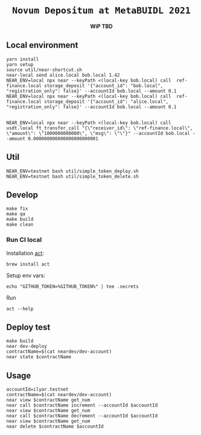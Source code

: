 <div align="center">
  <h1><code>Novum Depositum at MetaBUIDL 2021</code></h1>
  <p>
    <strong>WiP TBD</strong>
  </p>
</div>

## Local environment

```shell
yarn install
yarn setup
source util/near-shortcut.sh
near-local send alice.local bob.local 1.42
NEAR_ENV=local npx near --keyPath <(local-key bob.local) call  ref-finance.local storage_deposit '{"account_id": "bob.local", "registration_only": false}' --accountId bob.local --amount 0.1
NEAR_ENV=local npx near --keyPath <(local-key bob.local) call  ref-finance.local storage_deposit '{"account_id": "alice.local", "registration_only": false}' --accountId bob.local --amount 0.1


NEAR_ENV=local npx near --keyPath <(local-key bob.local) call usdt.local ft_transfer_call "{\"receiver_id\": \"ref-finance.local\", \"amount\": \"1000000000000\", \"msg\": \"\"}" --accountId bob.local --amount 0.000000000000000000000001
```

## Util

```shell
NEAR_ENV=testnet bash util/simple_token_deploy.sh
NEAR_ENV=testnet bash util/simple_token_delete.sh
```
## Develop

```shell
make fix 
make qa
make build
make clean
```

### Run CI local

Installation [act](https://github.com/nektos/act):
```shell
brew install act
```

Setup env vars:
```shell
echo "GITHUB_TOKEN=%GITHUB_TOKEN%" | tee .secrets
```

Run
```shell
act --help
```

## Deploy test

```shell
make build
near dev-deploy
contractName=$(cat neardev/dev-account)
near state $contractName
```

## Usage

```shell
accountId=ilyar.testnet
contractName=$(cat neardev/dev-account)
near view $contractName get_num
near call $contractName increment --accountId $accountId
near view $contractName get_num
near call $contractName decrement --accountId $accountId
near view $contractName get_num
near delete $contractName $accountId
```
